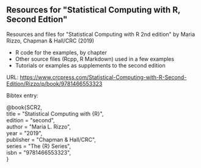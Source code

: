 ## Resources for "Statistical Computing with R, Second Edtion"

Resources and files for "Statistical Computing with R 2nd edition" by Maria Rizzo, Chapman & Hall/CRC (2019)


* R code for the examples, by chapter
* Other source files (Rcpp, R Markdown) used in a few examples
* Tutorials or examples as supplements to the second edition

URL:  https://www.crcpress.com/Statistical-Computing-with-R-Second-Edition/Rizzo/p/book/9781466553323

Bibtex entry:

@book{SCR2,  
  title = "Statistical Computing with {R}",  
  edition = "second",  
  author = "Maria L. Rizzo",  
  year = "2019",  
  publisher = "Chapman \& Hall/CRC",  
  series = "The {R} Series",  
  isbn = "9781466553323",  
  }  
  

  